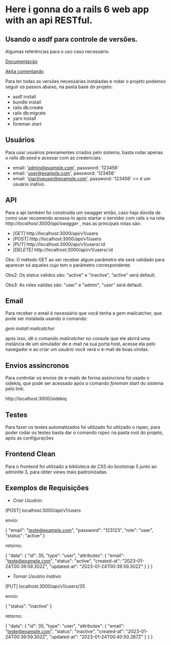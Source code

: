 # Here i gonna do a rails 6 web app with an api RESTful.

## Usando o asdf para controle de versões.
Algumas referências para o uso caso necessário.

[Documentação](https://asdf-vm.com/guide/getting-started.html)

[Akita comentando](https://www.akitaonrails.com/2017/10/24/replacing-rvm-rbenv-nvm-etc-for-asdf)

Para ter todas as versões necessárias instaladas e rodar o projeto podemos seguir os passos abaixo, na pasta base do projeto:

* asdf install
* bundle install
* rails db:create
* rails db:migrate
* yarn install
* foreman start

## Usuários
Para usar usuários previamentes criados pelo sistema, basta rodar apenas o _rails db:seed_ e acessar com as credenciais:

+ email: 'admin@example.com', password: '123456'
+ email: 'user@example.com', password: '123456'
+ email: 'inactiveuser@example.com', password: '123456' << é um usuário inativo.

## API
Para a api também foi construída um swagger então, caso haja dúvida de como usar recomendo acessa-lo após startar o servidor com rails s na rota _http://localhost:3000/api/swagger_ , mas as principais rotas são:

- _[GET]_    http://localhost:3000/api/v1/users
- _[POST]_   http://localhost:3000/api/v1/users
- _[PUT]_   http://localhost:3000/api/v1/users/:id
- _[DELETE]_ http://localhost:3000/api/v1/users/:id

Obs: O método GET ao ser receber algum parâmetro ele será validado para aparecer só aqueles cujo tem o parâmetro correspondente.

Obs2: Os status validos são: "active" e "inactive", "active" será default.

Obs3: As roles validas são: "user" e "admin", "user" será default.

## Email
Para receber o email é necessário que você tenha a gem mailcatcher, que pode ser instalada usando o comando:

_gem install mailcatcher_

após isso, dê o comando _mailcatcher_ no console que ele abrirá uma instância de um simulador de e-mail na sua porta host, acesse ela pelo navegador e ao criar um usuário você verá o e-mail de boas vindas.

## Envios assincronos
Para controlar os envios de e-mails de forma assincrona foi usado o sidekiq, que pode ser acessado após o comando _foreman start_ do sistema pelo link:

http://localhost:3000/sidekiq

## Testes
Para fazer os testes automatizados foi utilizado foi utilizado o rspec, para poder rodar os testes basta dar o comando _rspec_ na pasta root do projeto, após as configurações

## Frontend Clean
Para o frontend foi utilizado a biblioteca de CSS do bootstrap 5 junto ao adminlte 3, para obter views mais padronizadas.

## Exemplos de Requisições

+ _Criar Usuário_:

[POST] localhost:3000/api/v1/users

envio:

{
	"email": "teste@example.com",
	"password": "123123",
	"role": "user",
	"status": "active"
}

retorno:

{
	"data": {
		"id": 35,
		"type": "user",
		"attributes": {
			"email": "teste@example.com",
			"status": "active",
			"created-at": "2023-01-24T00:39:59.302Z",
			"updated-at": "2023-01-24T00:39:59.302Z"
		}
	}
}

+ _Tornar Usuário Inativo_:

[PUT] localhost:3000/api/v1/users/35

envio:

{
	"status": "inactive"
}

retorno:

{
	"data": {
		"id": 35,
		"type": "user",
		"attributes": {
			"email": "teste@example.com",
			"status": "inactive",
			"created-at": "2023-01-24T00:39:59.302Z",
			"updated-at": "2023-01-24T00:40:50.267Z"
		}
	}
}

